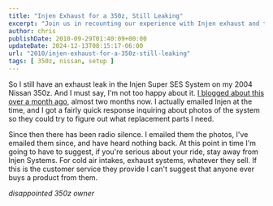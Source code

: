 ```yaml
---
title: "Injen Exhaust for a 350z, Still Leaking"
excerpt: "Join us in recounting our experience with Injen exhaust and their lack of customer service at the time. They eventually helped us out."
author: chris
publishDate: 2010-09-29T01:40:09+00:00
updateDate: 2024-12-13T08:15:17-06:00
url: "2010/injen-exhaust-for-a-350z-still-leaking"
tags: [ 350z, nissan, setup ]
---
```


So I still have an exhaust leak in the Injen Super SES System on my 2004 Nissan 350z. And I must say, I'm not too happy about it. [I blogged about this over a month ago](/2010/ingen-super-ses-exhaust-leak-on-nissan-350z), almost two months now. I actually emailed Injen at the time, and I got a fairly quick response inquiring about photos of the system so they could try to figure out what replacement parts I need.

Since then there has been radio silence. I emailed them the photos, I've emailed them since, and have heard nothing back. At this point in time I'm going to have to suggest, if you're serious about your ride, stay away from Injen Systems. For cold air intakes, exhaust systems, whatever they sell. If this is the customer service they provide I can't suggest that anyone ever buys a product from them.

*disappointed 350z owner*
